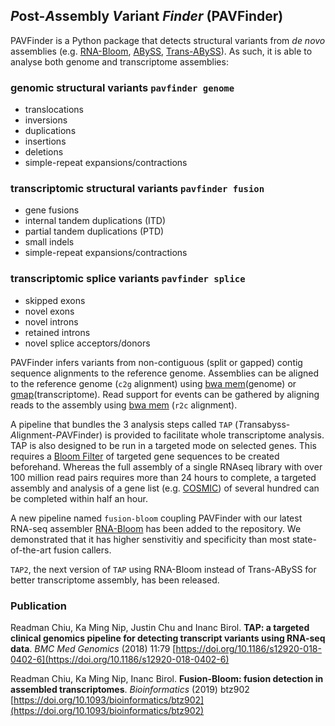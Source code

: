 ## *P*ost-*A*ssembly *V*ariant *Finder* (PAVFinder)

PAVFinder is a Python package that detects structural variants from *de novo* assemblies (e.g. [RNA-Bloom](https://github.com/bcgsc/RNA-Bloom), [ABySS](http://www.bcgsc.ca/platform/bioinfo/software/abyss), [Trans-ABySS](http://www.bcgsc.ca/platform/bioinfo/software/trans-abyss)).  As such, it is able to analyse both genome and transcriptome assemblies:

### genomic structural variants `pavfinder genome`
- translocations
- inversions
- duplications
- insertions
- deletions
- simple-repeat expansions/contractions

### transcriptomic structural variants `pavfinder fusion`
- gene fusions
- internal tandem duplications (ITD)
- partial tandem duplications (PTD)
- small indels
- simple-repeat expansions/contractions

### transcriptomic splice variants `pavfinder splice`
- skipped exons
- novel exons
- novel introns
- retained introns
- novel splice acceptors/donors

PAVFinder infers variants from non-contiguous (split or gapped) contig sequence alignments to the reference genome. Assemblies can be aligned to the reference genome (`c2g` alignment) using [bwa mem](http://bio-bwa.sourceforge.net/)(genome) or [gmap](http://research-pub.gene.com/gmap/)(transcriptome).  Read support for events can be gathered by aligning reads to the assembly using [bwa mem](http://bio-bwa.sourceforge.net/) (`r2c` alignment).

A pipeline that bundles the 3 analysis steps called `TAP` (*T*ransabyss-*A*lignment-*P*AVFinder) is provided to facilitate whole transcriptome analysis. TAP is also designed to be run in a targeted mode on selected genes. This requires a [Bloom Filter](http://www.bcgsc.ca/platform/bioinfo/software/biobloomtools) of targeted gene sequences to be created beforehand. Whereas the full assembly of a single RNAseq library with over 100 million read pairs requires more than 24 hours to complete, a targeted assembly and analysis of a gene list (e.g. [COSMIC](http://cancer.sanger.ac.uk/census/)) of several hundred can be completed within half an hour.

A new pipeline named `fusion-bloom` coupling PAVFinder with our latest RNA-seq assembler [RNA-Bloom](https://github.com/bcgsc/RNA-Bloom) has been added to the repository. We demonstrated that it has higher senstivitiy and specificity than most state-of-the-art fusion callers.    

`TAP2`, the next version of `TAP` using RNA-Bloom instead of Trans-ABySS for better transcriptome assembly, has been released.

### Publication
Readman Chiu, Ka Ming Nip, Justin Chu and Inanc Birol. **TAP: a targeted clinical genomics pipeline for detecting transcript variants using RNA-seq data**. *BMC Med Genomics* (2018) 11:79 [https://doi.org/10.1186/s12920-018-0402-6](https://doi.org/10.1186/s12920-018-0402-6)

Readman Chiu, Ka Ming Nip, Inanc Birol. **Fusion-Bloom: fusion detection in assembled transcriptomes**. *Bioinformatics* (2019) btz902 [https://doi.org/10.1093/bioinformatics/btz902](https://doi.org/10.1093/bioinformatics/btz902)

